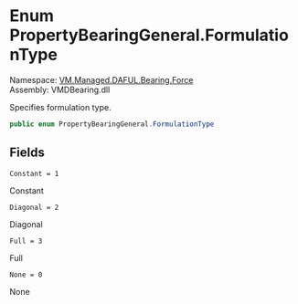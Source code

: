 # Enum PropertyBearingGeneral.FormulationType

Namespace: [VM.Managed.DAFUL.Bearing.Force](VM.Managed.DAFUL.Bearing.Force.md)  
Assembly: VMDBearing.dll  

Specifies formulation type.

```csharp
public enum PropertyBearingGeneral.FormulationType
```

## Fields

`Constant = 1` 

Constant



`Diagonal = 2` 

Diagonal



`Full = 3` 

Full



`None = 0` 

None




